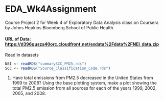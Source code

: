 # EDA_Wk4Assignment

Course Project 2 for Week 4 of Exploratory Data Analysis class on Coursera by Johns Hopkins Bloomberg School of Public Health.

#### URL of Data: https://d396qusza40orc.cloudfront.net/exdata%2Fdata%2FNEI_data.zip

Read in datasets
```r
NEI <- readRDS("summarySCC_PM25.rds")
SCC <- readRDS("Source_Classification_Code.rds")
```

1. Have total emissions from PM2.5 decreased in the United States from 1999 to 2008? Using the base plotting system, make a plot showing the total PM2.5 emission from all sources for each of the years 1999, 2002, 2005, and 2008.
